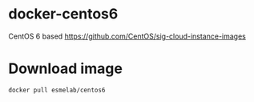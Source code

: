 docker-centos6
==============

CentOS 6 based https://github.com/CentOS/sig-cloud-instance-images

# Download image

    docker pull esmelab/centos6
